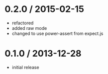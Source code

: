 # 0.2.0 / 2015-02-15

  - refactored
  - added raw mode
  - changed to use power-assert from expect.js

# 0.1.0 / 2013-12-28

  - initial release
